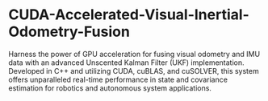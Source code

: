 # CUDA-Accelerated-Visual-Inertial-Odometry-Fusion
Harness the power of GPU acceleration for fusing visual odometry and IMU data with an advanced Unscented Kalman Filter (UKF) implementation. Developed in C++ and utilizing CUDA, cuBLAS, and cuSOLVER, this system offers unparalleled real-time performance in state and covariance estimation for robotics and autonomous system applications.
